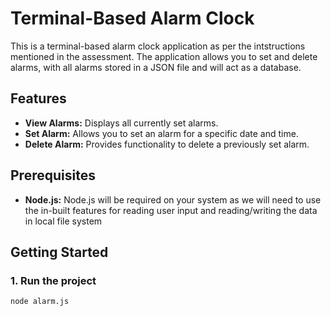 # Terminal-Based Alarm Clock

This is a terminal-based alarm clock application as per the intstructions mentioned in the assessment. The application allows you to set and delete alarms, with all alarms stored in a JSON file and will act as a database.

## Features

- **View Alarms:** Displays all currently set alarms.
- **Set Alarm:** Allows you to set an alarm for a specific date and time.
- **Delete Alarm:** Provides functionality to delete a previously set alarm.

## Prerequisites

- **Node.js:** Node.js will be required on your system as we will need to use the in-built features for reading user input and reading/writing the data in local file system

## Getting Started

### 1. Run the project

```
node alarm.js
```